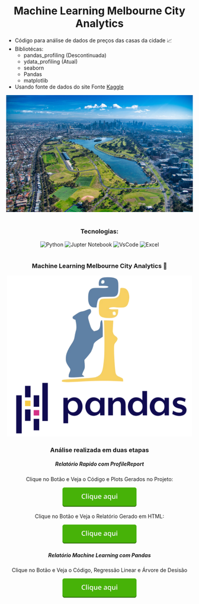 <div align='center'>
<h1>Machine Learning Melbourne City Analytics</h1>
</div>

* Código para análise de dados de preços das casas da cidade 📈
* Bibliotécas:
    * pandas_profiling (Descontinuada)
    * ydata_profiling (Atual)
    * seaborn
    * Pandas
    * matplotlib
* Usando fonte de dados do site Fonte [Kaggle](https://www.kaggle.com/datasets/dansbecker/melbourne-housing-snapshot?select=melb_data.csv)

<div align='center'>
    <img alt='Button'width='600px' src='price_house_melbourne/assets/img/melbourne_city.jpg'/>
</div>


#

<div align='center'>
    <h3>Tecnologias:</h3>
    <div>
        <img
        alt='Python'
        width='40px'
        src='https://cdn.jsdelivr.net/gh/devicons/devicon/icons/python/python-original-wordmark.svg'/>
        <img
        alt='Jupter Notebook'
        width='40px'
        src='https://cdn.jsdelivr.net/gh/devicons/devicon/icons/jupyter/jupyter-original.svg'/>
        <img
        alt='VsCode'
        width='40px'
        src='https://cdn.jsdelivr.net/gh/devicons/devicon/icons/vscode/vscode-original.svg'/>
        <img
        alt='Excel'
        width='40px'
        src='https://upload.wikimedia.org/wikipedia/commons/3/34/Microsoft_Office_Excel_%282019%E2%80%93present%29.svg'/>
    </div>
</div>

#

<div align='center'>
    <h3>Machine Learning Melbourne City Analytics 📄</h3>
    <img alt='Pandas' width='500px' src='./price_house_melbourne/assets/img/pandas-python.png'/>
    <h3>Análise realizada em duas etapas</h3>
    <h5>Relatório Rapido com ProfileReport</h5>
    <p>Clique no Botão e Veja o Código e Plots Gerados no Projeto:</p>
    <a href=''><img alt='Button'width='200px' src='./price_house_melbourne/assets/img/image.png'/></a>
    <p>Clique no Botão e Veja o Relatório Gerado em HTML:</p>
    <a href=''><img alt='Button'width='200px' src='./price_house_melbourne/assets/img/image.png'/></a>
    <h5>Relatório Machine Learning com Pandas</h5>
    <p>Clique no Botão e Veja o Código, Regressão Linear e Árvore de Desisão</p>
    <a href=''><img alt='Button'width='200px' src='./price_house_melbourne/assets/img/image.png'/></a>
</div>
